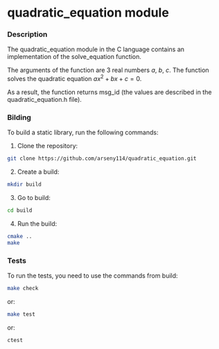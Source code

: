 # quadratic_equation module

### Description

The quadratic_equation module in the C language contains 
an implementation of the solve_equation function. 

The arguments of the function are 3 real numbers $a$, $b$, $c$. 
The function solves the quadratic equation $ax^2 + bx + c = 0$. 

As a result, the function returns msg_id (the values are described 
in the quadratic_equation.h file).

### Bilding

To build a static library, run the following commands:

1) Clone the repository:
```bash
git clone https://github.com/arseny114/quadratic_equation.git
```
2) Create a build:
```bash
mkdir build
```
3) Go to build:
```bash
cd build
```
4) Run the build:
```bash
cmake ..
make
```

### Tests

To run the tests, you need to use the commands from build:
```bash
make check
```
or:
```bash
make test
```
or:
```bash
ctest
```
